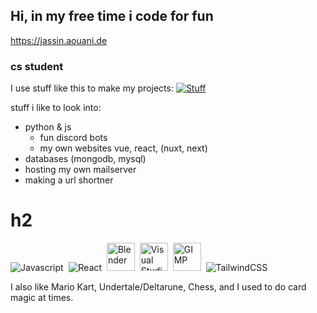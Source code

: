 ## Hi, in my free time i code for fun
https://jassin.aouani.de

### cs student
I use stuff like this to make my projects:
[![Stuff](https://skillicons.dev/icons?i=py,html,css,tailwind,js,nuxtjs,vscode,raspberrypi,mongodb,bots,nginx,cloudflare)](https://skillicons.dev)

stuff i like to look into:

- python & js
  - fun discord bots
  - my own websites vue, react, (nuxt, next)
- databases (mongodb, mysql)
- hosting my own mailserver
- making a url shortner

# h2

<div>
  <img src="https://skillicons.dev/icons?i=js" title="JavaScript" alt="Javascript"/>&nbsp;
  <img src="https://skillicons.dev/icons?i=react" title="React" alt="React"/>&nbsp;
  <img src="https://github.com/Kevnkkm/Kevnkkm/assets/56404895/c4787eee-238b-44bb-85be-e33f31809d3a" title="Blender" alt="Blender" width="45" height="45"/>&nbsp;
  <img src="https://github.com/Kevnkkm/Kevnkkm/assets/56404895/2c13bd46-348c-49ba-b942-0f63a3cd9c86" title="Visual Studio Code" alt="Visual Studio Code" width="45" height="45"/>&nbsp;
  <img src="https://github.com/Kevnkkm/Kevnkkm/assets/56404895/8b6c24db-a64a-4705-8798-f047603bd559" title="GIMP" alt="GIMP" width="45" height="45"/>&nbsp;
  <img src="https://skillicons.dev/icons?i=tailwind" title="TailwindCSS" alt="TailwindCSS"/>&nbsp;
</div>

I also like Mario Kart, Undertale/Deltarune, Chess, and I used to do card magic at times.
